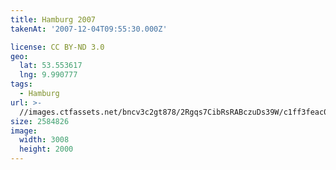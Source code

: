 ```yaml
---
title: Hamburg 2007
takenAt: '2007-12-04T09:55:30.000Z'

license: CC BY-ND 3.0
geo:
  lat: 53.553617
  lng: 9.990777
tags:
  - Hamburg
url: >-
  //images.ctfassets.net/bncv3c2gt878/2Rgqs7CibRsRABczuDs39W/c1ff3feac0bfafb5098f07d6b05022c2/hamburg-2007_4559631951_o
size: 2584826
image:
  width: 3008
  height: 2000
---
```

